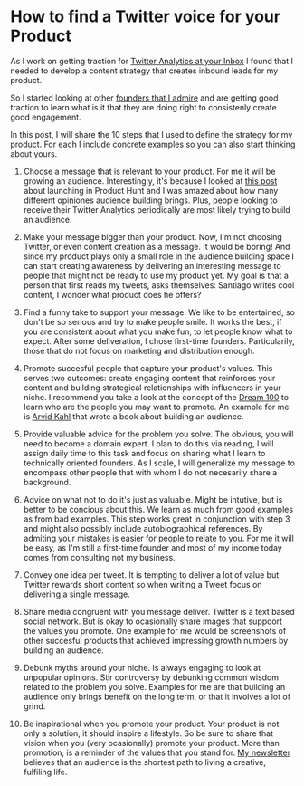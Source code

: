 # How to find a Twitter voice for your Product

As I work on getting traction for [Twitter Analytics at your Inbox](https://santiagoq.gumroad.com/l/twitter-analytics) I found that I needed to develop a content strategy that creates inbound leads for my product.

So I started looking at other [founders that I admire](https://twitter.com/agazdecki) and are getting good traction to learn what is it that they are doing right to consistenly create good engagement.

In this post, I will share the 10 steps that I used to define the strategy for my product. For each I include concrete examples so you can also start thinking about yours.


1. Choose a message that is relevant to your product.
For me it will be growing an audience. Interestingly, it's because I looked at [this post]() about launching in Product Hunt and I was amazed about how many different opiniones audience building brings. Plus, people looking to receive their Twitter Analytics periodically are most likely trying to build an audience.


2. Make your message bigger than your product.
Now, I'm not choosing Twitter, or even content creation as a message. It would be boring! 
And since my product plays only a small role in the audience building space I can start creating awareness by delivering an interesting message to people that might not be ready to use my product yet.
My goal is that a person that first reads my tweets, asks themselves: Santiago writes cool content, I wonder what product does he offers? 


3. Find a funny take to support your message.
We like to be entertained, so don't be so serious and try to make people smile.
It works the best, if you are consistent about what you make fun, to let people know what to expect. 
After some deliveration, I chose first-time founders. Particularily, those that do not focus on marketing and distribution enough. 


4. Promote succesful people that capture your product's values.
This serves two outcomes: create engaging content that reinforces your content and building strategical relationships with influencers in your niche. I recommend you take a look at the concept of the [Dream 100]() to learn who are the people you may want to promote. An example for me is [Arvid Kahl](https://twitter.com/arvidkahl) that wrote a book about building an audience.


5. Provide valuable advice for the problem you solve.
The obvious, you will need to become a domain expert. I plan to do this via reading, I will assign daily time to this task and focus on sharing what I learn to technically oriented founders. As I scale, I will generalize my message to encompass other people that with whom I do not necesarily share a background. 


6. Advice on what not to do it's just as valuable.
Might be intutive, but is better to be concious about this. We learn as much from good examples as from bad examples. This step works great in conjunction with step 3 and might also possibly include autobiographical references. By admiting your mistakes is easier for people to relate to you. For me it will be easy, as I'm still a first-time founder and most of my income today comes from consulting not my business.


7. Convey one idea per tweet.
It is tempting to deliver a lot of value but Twitter rewards short content so when writing a Tweet focus on delivering a single message. 


8. Share media congruent with you message deliver.
Twitter is a text based social network. But is okay to ocasionally share images that suppoort the values you promote. One example for me would be screenshots of other succesful products that achieved impressing growth numbers by building an audience.


9. Debunk myths around your niche.
Is always engaging to look at unpopular opinions. Stir controversy by debunking common wisdom related to the problem you solve. Examples for me are that building an audience only brings benefit on the long term, or that it involves a lot of grind.


10. Be inspirational when you promote your product.
Your product is not only a solution, it should inspire a lifestyle. So be sure to share that vision when you (very ocasionally) promote your product. More than promotion, is a reminder of the values that you stand for. [My newsletter](https://santiagoq.gumroad.com/l/twitter-analytics) believes that an audience is the shortest path to living a creative, fulfiling life.
